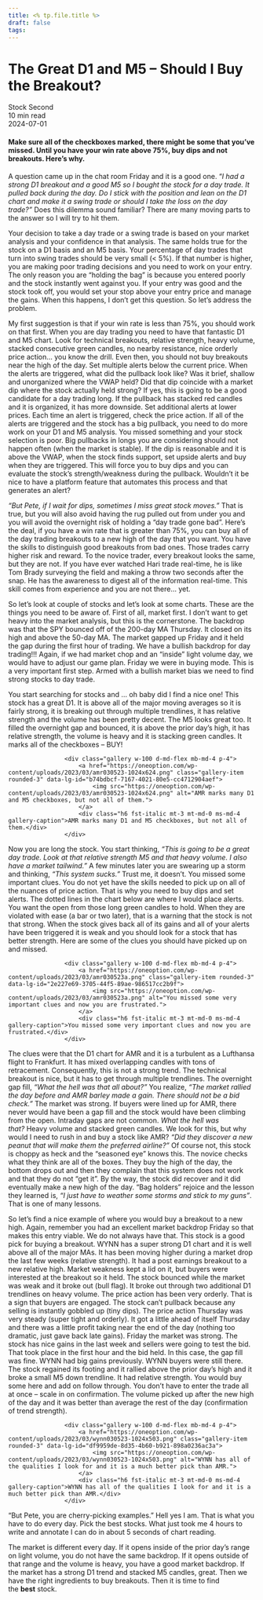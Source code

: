 ```yaml
---
title: <% tp.file.title %>
draft: false
tags:
---
```


<div class="bg-secondary">
<h1 class="py-5 ms-3 ms-md-4 my-0">The Great D1 and M5 – Should I Buy the Breakout?</h1>
</div>
<div class="d-flex align-items-center flex-wrap text-muted ps-3 ps-md-4 py-3 border-top border-bottom">
<div class="border-end pe-3 me-3">
<span class="badge bg-faded-primary text-primary">
Stock Second </span>
</div>
<div class="fs-sm pe-3 border-end me-3">10 min read</div>
<div class="fs-sm">
2024-07-01 </div>
</div>
<section class="px-3 px-md-4 py-4">
<h4 class="wp-block-heading">Make sure all of the checkboxes marked, there might be some that you’ve missed. Until you have your win rate above 75%, buy dips and not breakouts. Here’s why.</h4>
<p>A question came up in the chat room Friday and it is a good one. “<em>I had a strong D1 breakout and a good M5 so I bought the stock for a day trade. It pulled back during the day. Do I stick with the position and lean on the D1 chart and make it a swing trade or should I take the loss on the day trade?”</em>&nbsp;Does this dilemma sound familiar? There are many moving parts to the answer so I will try to hit them.</p>
<p>Your decision to take a day trade or a swing trade is based on your market analysis and your confidence in that analysis. The same holds true for the stock on a D1 basis and an M5 basis. Your percentage of day trades that turn into swing trades should be very small (&lt; 5%). If that number is higher, you are making poor trading decisions and you need to work on your entry. The only reason you are “holding the bag” is because you entered poorly and the stock instantly went against you. If your entry was good and the stock took off, you would set your stop above your entry price and manage the gains. When this happens, I don’t get this question. So let’s address the problem.</p>
<p>My first suggestion is that if your win rate is less than 75%, you should work on that first. When you are day trading you need to have that fantastic D1 and M5 chart. Look for technical breakouts, relative strength, heavy volume, stacked consecutive green candles, no nearby resistance, nice orderly price action… you know the drill. Even then, you should not buy breakouts near the high of the day. Set multiple alerts below the current price. When the alerts are triggered, what did the pullback look like? Was it brief, shallow and unorganized where the VWAP held? Did that dip coincide with a market dip where the stock actually held strong? If yes, this is going to be a good candidate for a day trading long. If the pullback has stacked red candles and it is organized, it has more downside. Set additional alerts at lower prices. Each time an alert is triggered, check the price action. If all of the alerts are triggered and the stock has a big pullback, you need to do more work on your D1 and M5 analysis. You missed something and your stock selection is poor. Big pullbacks in longs you are considering should not happen often (when the market is stable). If the dip is reasonable and it is above the VWAP, when the stock finds support, set upside alerts and buy when they are triggered. This will force you to buy dips and you can evaluate the stock’s strength/weakness during the pullback. Wouldn’t it be nice to have a platform feature that automates this process and that generates an alert?</p>
<p><em>“But Pete, if I wait for dips, sometimes I miss great stock moves.”</em>&nbsp;That is true, but you will also avoid having the rug pulled out from under you and you will avoid the overnight risk of holding a “day trade gone bad”. Here’s the deal, if you have a win rate that is greater than 75%, you can buy all of the day trading breakouts to a new high of the day that you want. You have the skills to distinguish good breakouts from bad ones. Those trades carry higher risk and reward. To the novice trader, every breakout looks the same, but they are not. If you have ever watched Hari trade real-time, he is like Tom Brady surveying the field and making a throw two seconds after the snap. He has the awareness to digest all of the information real-time. This skill comes from experience and you are not there… yet.</p>
<p>So let’s look at couple of stocks and let’s look at some charts. These are the things you need to be aware of. First of all, market first. I don’t want to get heavy into the market analysis, but this is the cornerstone. The backdrop was that the SPY bounced off of the 200-day MA Thursday. It closed on its high and above the 50-day MA. The market gapped up Friday and it held the gap during the first hour of trading. We have a bullish backdrop for day trading!!! Again, if we had market chop and an “inside” light volume day, we would have to adjust our game plan. Friday we were in buying mode. This is a very important first step. Armed with a bullish market bias we need to find strong stocks to day trade.</p>
<p>You start searching for stocks and … oh baby did I find a nice one! This stock has a great D1. It is above all of the major moving averages so it is fairly strong, it is breaking out through multiple trendlines, it has relative strength and the volume has been pretty decent. The M5 looks great too. It filled the overnight gap and bounced, it is above the prior day’s high, it has relative strength, the volume is heavy and it is stacking green candles. It marks all of the checkboxes – BUY!</p>

                    <div class="gallery w-100 d-md-flex mb-md-4 p-4">
                        <a href="https://oneoption.com/wp-content/uploads/2023/03/amr030523-1024x624.png" class="gallery-item rounded-3" data-lg-id="b74bdbcf-7167-4021-80e5-cc4712904aef">
                            <img src="https://oneoption.com/wp-content/uploads/2023/03/amr030523-1024x624.png" alt="AMR marks many D1 and M5 checkboxes, but not all of them.">
                        </a>
                        <div class="h6 fst-italic mt-3 mt-md-0 ms-md-4 gallery-caption">AMR marks many D1 and M5 checkboxes, but not all of them.</div>
                    </div>
                
<p>Now you are long the stock. You start thinking,&nbsp;<em>“This is going to be a great day trade. Look at that relative strength M5 and that heavy volume. I also have a market tailwind.”</em>&nbsp;A few minutes later you are swearing up a storm and thinking,&nbsp;<em>“This system sucks.”</em>&nbsp;Trust me, it doesn’t. You missed some important clues. You do not yet have the skills needed to pick up on all of the nuances of price action. That is why you need to buy dips and set alerts. The dotted lines in the chart below are where I would place alerts. You want the open from those long green candles to hold. When they are violated with ease (a bar or two later), that is a warning that the stock is not that strong. When the stock gives back all of its gains and all of your alerts have been triggered it is weak and you should look for a stock that has better strength. Here are some of the clues you should have picked up on and missed.</p>

                    <div class="gallery w-100 d-md-flex mb-md-4 p-4">
                        <a href="https://oneoption.com/wp-content/uploads/2023/03/amr030523a.png" class="gallery-item rounded-3" data-lg-id="2e227e69-3705-44f5-89ae-986517cc2b9f">
                            <img src="https://oneoption.com/wp-content/uploads/2023/03/amr030523a.png" alt="You missed some very important clues and now you are frustrated.">
                        </a>
                        <div class="h6 fst-italic mt-3 mt-md-0 ms-md-4 gallery-caption">You missed some very important clues and now you are frustrated.</div>
                    </div>
                
<p>The clues were that the D1 chart for AMR and it is a turbulent as a Lufthansa flight to Frankfurt. It has mixed overlapping candles with tons of retracement. Consequently, this is not a strong trend. The technical breakout is nice, but it has to get through multiple trendlines. The overnight gap fill,&nbsp;<em>“What the hell was that all about?”</em>&nbsp;You realize,&nbsp;<em>“The market rallied the day before and AMR barley made a gain. There should not be a bid check.”</em>&nbsp;The market was strong. If buyers were lined up for AMR, there never would have been a gap fill and the stock would have been climbing from the open. Intraday gaps are not common.&nbsp;<em>What the hell was that?</em>&nbsp;Heavy volume and stacked green candles. We look for this, but why would I need to rush in and buy a stock like AMR?&nbsp;<em>“Did they discover a new peanut that will make them the preferred airline?”</em>&nbsp;Of course not, this stock is choppy as heck and the “seasoned eye” knows this. The novice checks what they think are all of the boxes. They buy the high of the day, the bottom drops out and then they complain that this system does not work and that they do not “get it”. By the way, the stock did recover and it did eventually make a new high of the day. “Bag holders” rejoice and the lesson they learned is,&nbsp;<em>“I just have to weather some storms and stick to my guns”</em>. That is one of many lessons.</p>
<p>So let’s find a nice example of where you would buy a breakout to a new high. Again, remember you had an excellent market backdrop Friday so that makes this entry viable. We do not always have that. This stock is a good pick for buying a breakout. WYNN has a super strong D1 chart and it is well above all of the major MAs. It has been moving higher during a market drop the last few weeks (relative strength). It had a post earnings breakout to a new relative high. Market weakness kept a lid on it, but buyers were interested at the breakout so it held. The stock bounced while the market was weak and it broke out (bull flag). It broke out through two additional D1 trendlines on heavy volume. The price action has been very orderly. That is a sign that buyers are engaged. The stock can’t pullback because any selling is instantly gobbled up (tiny dips). The price action Thursday was very steady (super tight and orderly). It got a little ahead of itself Thursday and there was a little profit taking near the end of the day (nothing too dramatic, just gave back late gains). Friday the market was strong. The stock has nice gains in the last week and sellers were going to test the bid. That took place in the first hour and the bid held. In this case, the gap fill was fine. WYNN had big gains previously. WYNN buyers were still there. The stock regained its footing and it rallied above the prior day’s high and it broke a small M5 down trendline. It had relative strength. You would buy some here and add on follow through. You don’t have to enter the trade all at once – scale in on confirmation. The volume picked up after the new high of the day and it was better than average the rest of the day (confirmation of trend strength).</p>

                    <div class="gallery w-100 d-md-flex mb-md-4 p-4">
                        <a href="https://oneoption.com/wp-content/uploads/2023/03/wynn030523-1024x503.png" class="gallery-item rounded-3" data-lg-id="df9959de-8d35-4b60-b921-898a0236ac3a">
                            <img src="https://oneoption.com/wp-content/uploads/2023/03/wynn030523-1024x503.png" alt="WYNN has all of the qualities I look for and it is a much better pick than AMR.">
                        </a>
                        <div class="h6 fst-italic mt-3 mt-md-0 ms-md-4 gallery-caption">WYNN has all of the qualities I look for and it is a much better pick than AMR.</div>
                    </div>
                
<p>“But Pete, you are cherry-picking examples.” Hell yes I am. That is what you have to do every day. Pick the best stocks. What just took me 4 hours to write and annotate I can do in about 5 seconds of chart reading.</p>
<p>The market is different every day. If it opens inside of the prior day’s range on light volume, you do not have the same backdrop. If it opens outside of that range and the volume is heavy, you have a good market backdrop. If the market has a strong D1 trend and stacked M5 candles, great. Then we have the right ingredients to buy breakouts. Then it is time to find the&nbsp;<strong>best</strong>&nbsp;stock.</p>
</section>

